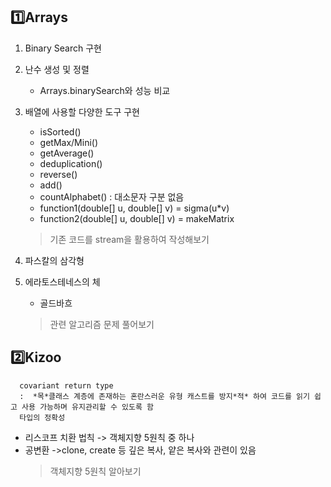 ## 1️⃣Arrays
1. Binary Search 구현
2. 난수 생성 및 정렬

   - Arrays.binarySearch와 성능 비교
3. 배열에 사용할 다양한 도구 구현

    - isSorted()
    - getMax/Mini()
    - getAverage()
    - deduplication()
    - reverse()
    - add()
    - countAlphabet() : 대소문자 구분 없음
    - function1(double[] u, double[] v) = sigma(u*v)
    - function2(double[] u, double[] v) = makeMatrix
   > 기존 코드를 stream을 활용하여 작성해보기
4. 파스칼의 삼각형
5. 에라토스테네스의 체

   - 골드바흐 
   > 관련 알고리즘 문제 풀어보기

## 2️⃣Kizoo

      covariant return type
      :  *목*클래스 계층에 존재하는 혼란스러운 유형 캐스트를 방지*적* 하여 코드를 읽기 쉽고 사용 가능하며 유지관리할 수 있도록 함
      타입의 정확성

- 리스코프 치환 법칙 -> 객체지향 5원칙 중 하나
- 공변환 ->clone, create 등 깊은 복사, 얕은 복사와 관련이 있음
   > 객체지향 5원칙 알아보기
